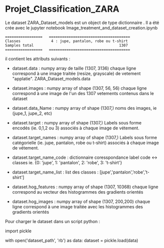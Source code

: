 # Projet_Classification_ZARA

Le dataset ZARA_Dataset_models  est un object de type dictionnaire . Il a été crée avec le jupyter notebook Image_treatment_and_dataset_creation.ipynb

    =================   =====================================
    Classes              4 : jupe, pantalon, robe ou t-shirt
    Samples total                                       1307
    =================   =====================================
    
il contient les attributs suivants :
  
  - dataset.data : numpy array de taille (1307, 3136)
    chaque ligne correspond  à une image  traitée (resize, grayscale) de vetement "applatie". 
    ZARA_Dataset_models.data
  
 -  dataset.images : numpy array of shape (1307, 56, 56)
        chaque ligne correspond  à une image de l'un des 1307 vetements contenus dans le dataset
        
 -  dataset.data_Name : numpy array of shape (1307,)
      noms des images, ie (jupe_1, jupe_2, etc)
       
 - dataset.target : numpy array of shape (1307,)
        Labels sous forme encodés (ie. 0,1,2 ou 3) associés à chaque image de vétement. 

 - dataset.target_names : numpy array of shape (1307,)
      Labels sous forme catégorielle (ie. jupe, pantalon, robe ou t-shirt) associés à chaque image de vétement.
      
 - dataset.target_name_code : dictionnaire
       coresspondance label code <-> classes ie. {0: 'jupe', 1: 'pantalon', 2: 'robe', 3: 't-shirt'}
       
 - dataset.target_name_list :  list des classes : [jupe','pantalon','robe','t-shirt']
 
 - dataset.hog_features : numpy array of shape (1307, 10368)
    chaque ligne correspond au vecteur des histogrammes des gradients orientés
 
 - dataset.hog_images : numpy array of shape (1307, 200,200)
  chaque ligne correspond  à une image  traitée avec les histogrammes des gradients orientés
 
Pour charger le dataset dans un script python :

import pickle

with open('dataset_path', 'rb') as data:
    dataset = pickle.load(data)  

 
